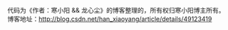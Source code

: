 代码为《作者：寒小阳 && 龙心尘》的博客整理的，所有权归寒小阳博主所有。
博客地址：http://blog.csdn.net/han_xiaoyang/article/details/49123419
